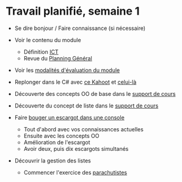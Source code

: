 # Travail planifié, semaine 1

- Se dire bonjour / Faire connaissance (si nécessaire)

- Voir le contenu du module
  - Définition [ICT](https://www.modulbaukasten.ch/module/320/1/fr-FR?title=Programmer-orient%C3%A9-objet)
  - Revue du [Planning Général](../README.md)  

- Voir les [modalités d'évaluation du module](../evaluation/DEP.md)

- Replonger dans le C# avec [ce Kahoot](https://create.kahoot.it/share/test-de-niveau-c-1/e76b122d-aaf1-4548-b076-99405c4efc81) et [celui-là](https://create.kahoot.it/share/test-de-niveau-c-2/c0cf41a1-a765-48a3-ad67-86015be6339c)

- Découverte des concepts OO de base dans le [support de cours](../supports/Classes%20et%20Objets.pdf)
- Découverte du concept de liste dans le [support de cours](../supports/Listes.pdf)

- Faire [bouger un escargot dans une console](../exos/snail/snail.md)
  - Tout d'abord avec vos connaissances actuelles
  - Ensuite avec les concepts OO
  - Amélioration de l'escargot
  - Avoir deux, puis dix escargots simultanés

- Découvrir la gestion des listes
  - Commencer l'exercice des [parachutistes](../exos/02-02-Parachutes/parachutes.md) 

